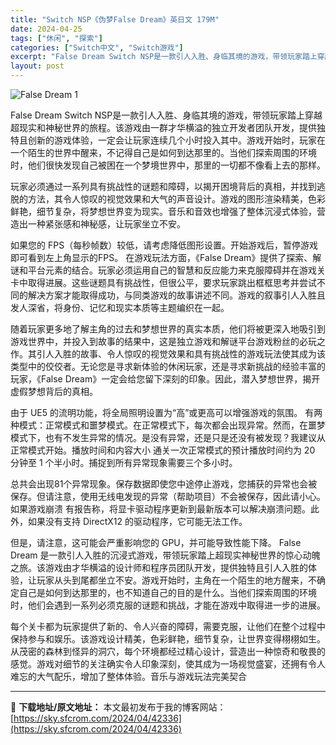 ```yaml
---
title: "Switch NSP《伪梦False Dream》英日文 179M"
date: 2024-04-25
tags: ["休闲", "探索"]
categories: ["Switch中文", "Switch游戏"]
excerpt: "False Dream Switch NSP是一款引人入胜、身临其境的游戏，带领玩家踏上穿越超现实和神秘世界的旅程。该游戏由一群才华横溢的独立开发者团队开发，提供独特且创新的游戏体验，一定会让玩家连续几个小时投入其中。游戏开始时，玩家在一个陌生的世界中醒来，不记得自己是如何到达那里的。当他们探索周围&hellip;"
layout: post
---
```


<img class="aligncenter" src="https://sky.sfcrom.com/wp-content/uploads/2024/04/20240425102949-ba5ee.jpeg" alt="False Dream 1" />

False Dream Switch NSP是一款引人入胜、身临其境的游戏，带领玩家踏上穿越超现实和神秘世界的旅程。该游戏由一群才华横溢的独立开发者团队开发，提供独特且创新的游戏体验，一定会让玩家连续几个小时投入其中。游戏开始时，玩家在一个陌生的世界中醒来，不记得自己是如何到达那里的。当他们探索周围的环境时，他们很快发现自己被困在一个梦境世界中，那里的一切都不像看上去的那样。

玩家必须通过一系列具有挑战性的谜题和障碍，以揭开困境背后的真相，并找到逃脱的方法，其令人惊叹的视觉效果和大气的声音设计。游戏的图形渲染精美，色彩鲜艳，细节复杂，将梦想世界变为现实。音乐和音效也增强了整体沉浸式体验，营造出一种紧张感和神秘感，让玩家坐立不安。

如果您的 FPS（每秒帧数）较低，请考虑降低图形设置。开始游戏后，暂停游戏即可看到左上角显示的FPS。
在游戏玩法方面，《False Dream》提供了探索、解谜和平台元素的结合。玩家必须运用自己的智慧和反应能力来克服障碍并在游戏关卡中取得进展。这些谜题具有挑战性，但很公平，要求玩家跳出框框思考并尝试不同的解决方案才能取得成功，与同类游戏的故事讲述不同。游戏的叙事引人入胜且发人深省，将身份、记忆和现实本质等主题编织在一起。

随着玩家更多地了解主角的过去和梦想世界的真实本质，他们将被更深入地吸引到游戏世界中，并投入到故事的结果中，这是独立游戏和解谜平台游戏粉丝的必玩之作。其引人入胜的故事、令人惊叹的视觉效果和具有挑战性的游戏玩法使其成为该类型中的佼佼者。无论您是寻求新体验的休闲玩家，还是寻求新挑战的经验丰富的玩家，《False Dream》一定会给您留下深刻的印象。因此，潜入梦想世界，揭开虚假梦想背后的真相。

由于 UE5 的流明功能，将全局照明设置为“高”或更高可以增强游戏的氛围。
有两种模式：正常模式和噩梦模式。在正常模式下，每次都会出现异常。然而，在噩梦模式下，也有不发生异常的情况。是没有异常，还是只是还没有被发现？我建议从正常模式开始。播放时间和内容大小 通关一次正常模式的预计播放时间约为 20 分钟至 1 个半小时。捕捉到所有异常现象需要三个多小时。

总共会出现81个异常现象。保存数据即使您中途停止游戏，您捕获的异常也会被保存。但请注意，使用无线电发现的异常（帮助项目）不会被保存，因此请小心。如果游戏崩溃 有报告称，将显卡驱动程序更新到最新版本可以解决崩溃问题。此外，如果没有支持 DirectX12 的驱动程序，它可能无法工作。

但是，请注意，这可能会严重影响您的 GPU，并可能导致性能下降。
False Dream 是一款引人入胜的沉浸式游戏，带领玩家踏上超现实神秘世界的惊心动魄之旅。该游戏由才华横溢的设计师和程序员团队开发，提供独特且引人入胜的体验，让玩家从头到尾都坐立不安。游戏开始时，主角在一个陌生的地方醒来，不确定自己是如何到达那里的，也不知道自己的目的是什么。当他们探索周围的环境时，他们会遇到一系列必须克服的谜题和挑战，才能在游戏中取得进一步的进展。

每个关卡都为玩家提供了新的、令人兴奋的障碍，需要克服，让他们在整个过程中保持参与和娱乐。该游戏设计精美，色彩鲜艳，细节复杂，让世界变得栩栩如生。从茂密的森林到怪异的洞穴，每个环境都经过精心设计，营造出一种惊奇和敬畏的感觉。游戏对细节的关注确实令人印象深刻，使其成为一场视觉盛宴，还拥有令人难忘的大气配乐，增加了整体体验。音乐与游戏玩法完美契合

---
📖 **下载地址/原文地址：** 本文最初发布于我的博客网站：[https://sky.sfcrom.com/2024/04/42336](https://sky.sfcrom.com/2024/04/42336)
